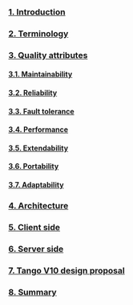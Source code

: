 
### [1. Introduction](index.md)

### [2. Terminology](terminology.md)
 
### [3. Quality attributes](quality_attributes.md)

#### [3.1. Maintainability](maintainability.md)
    
#### [3.2. Reliability](reliability.md)
    
#### [3.3. Fault tolerance](fault_tolerance.md)
    
#### [3.4. Performance](performance.md)
    
#### [3.5. Extendability](extendability.md)
    
#### [3.6. Portability](portability.md)
    
#### [3.7. Adaptability](adaptability.md)
    
### [4. Architecture](architecture.md)

### [5. Client side](client.md)

### [6. Server side](server.md)

### [7. Tango V10 design proposal](tango_v10.md)

### [8. Summary](summary.md)
